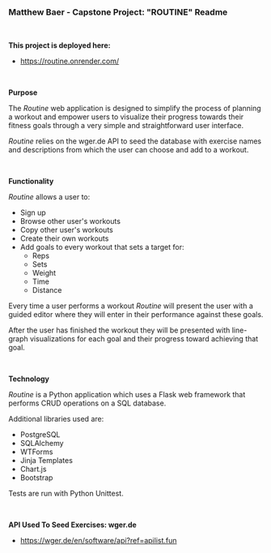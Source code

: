 ### Matthew Baer - Capstone Project: "ROUTINE" Readme

<br>

**This project is deployed here:**

- https://routine.onrender.com/

<br>

**Purpose**

The _Routine_ web application is designed to simplify the process of planning a workout and empower users to visualize their progress towards their fitness goals through a very simple and straightforward user interface.

_Routine_ relies on the wger.de API to seed the database with exercise names and descriptions from which the user can choose and add to a workout.

<br>

**Functionality**

_Routine_ allows a user to:

- Sign up
- Browse other user's workouts
- Copy other user's workouts
- Create their own workouts
- Add goals to every workout that sets a target for:
    - Reps
    - Sets
    - Weight
    - Time
    - Distance

Every time a user performs a workout _Routine_ will present the user with a guided editor where they will enter in their performance against these goals.

After the user has finished the workout they will be presented with line-graph visualizations for each goal and their progress toward achieving that goal.

<br>

**Technology**

_Routine_ is a Python application which uses a Flask web framework that performs CRUD operations on a SQL database.

Additional libraries used are:

- PostgreSQL
- SQLAlchemy
- WTForms
- Jinja Templates
- Chart.js
- Bootstrap

Tests are run with Python Unittest.

<br>

**API Used To Seed Exercises: wger.de**

 - https://wger.de/en/software/api?ref=apilist.fun

<br>
<br>
